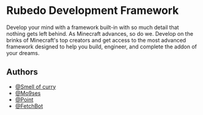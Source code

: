 
# Rubedo Development Framework

Develop your mind with a framework built-in with so much detail that
nothing gets left behind. As Minecraft advances, so do we. Develop on the
brinks of Minecraft's top creators and get access to the most advanced
framework designed to help you build, engineer, and complete the addon of your dreams.



## Authors

- [@Smell of curry](https://www.github.com/smell-of-curry)
- [@Mo9ses](https://www.github.com/moisesgamingtv9)
- [@Point](https://www.github.com/PointNetwork341)
- [@FetchBot](https://www.github.com/ianSSenne)


